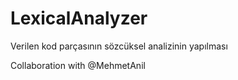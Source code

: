 # LexicalAnalyzer
Verilen kod parçasının sözcüksel analizinin yapılması

Collaboration with @MehmetAnil
